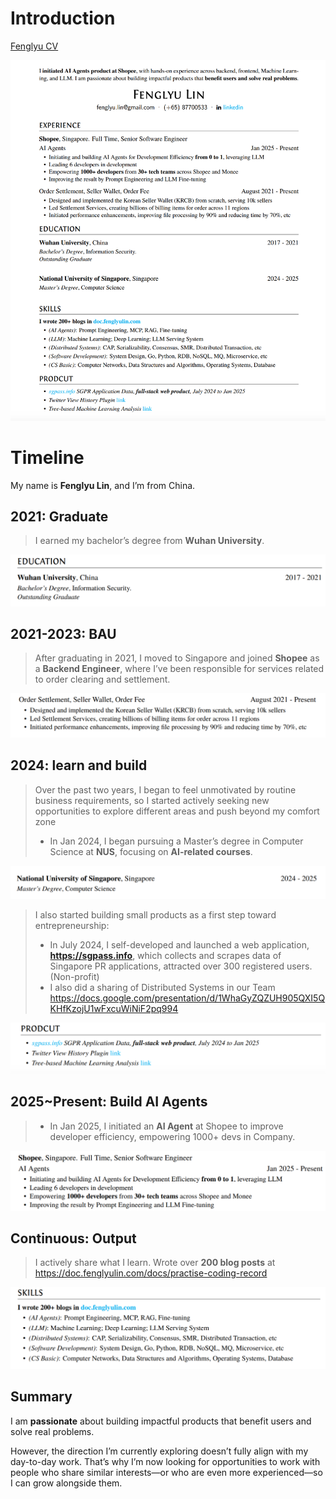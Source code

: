# Introduction

[Fenglyu CV](https://doc.fenglyulin.com/pdf/fenglyu_cv_20250627.pdf)

![image-20250708231819127](20250708-main.assets/image-20250708231819127.png)

# Timeline

My name is **Fenglyu Lin**, and I’m from China. 



## 2021: Graduate

>   I earned my bachelor’s degree from **Wuhan University**.

![image-20250708232641250](20250708-main.assets/image-20250708232641250.png)



## 2021-2023: BAU

>   After graduating in 2021, I moved to Singapore and joined **Shopee** as a **Backend Engineer**, where I’ve been responsible for services related to order clearing and settlement.

![image-20250708232615420](20250708-main.assets/image-20250708232615420.png)



## 2024: learn and build

>   Over the past two years, I began to feel unmotivated by routine business requirements, so I started actively seeking new opportunities to explore different areas and push beyond my comfort zone
>
>   -   In Jan 2024, I began pursuing a Master’s degree in Computer Science at **NUS**, focusing on **AI-related courses**.

![image-20250708232713639](20250708-main.assets/image-20250708232713639.png)



>    I also started building small products as a first step toward entrepreneurship:
>
>   -   In July 2024, I self-developed and launched a web application, **https://sgpass.info**, which collects and scrapes data of Singapore PR applications, attracted over 300 registered users. (Non-profit)
>   -   I also did a sharing of Distributed Systems in our Team https://docs.google.com/presentation/d/1WhaGyZQZUH905QXI5QKHfKzojU1wFxcuWiNiF2pq994

![image-20250708232812000](20250708-main.assets/image-20250708232812000.png)



## 2025~Present: Build AI Agents

>   -   In Jan 2025, I initiated an **AI Agent** at Shopee to improve developer efficiency, empowering 1000+ devs in Company.

![image-20250708232826731](20250708-main.assets/image-20250708232826731.png)



## Continuous: Output

>   I actively share what I learn. Wrote over **200 blog posts** at https://doc.fenglyulin.com/docs/practise-coding-record

![image-20250708232910042](20250708-main.assets/image-20250708232910042.png)



## Summary

I am **passionate** about building impactful products that benefit users and solve real problems.

However, the direction I’m currently exploring doesn’t fully align with my day-to-day work. That’s why I’m now looking for opportunities to work with people who share similar interests—or who are even more experienced—so I can grow alongside them.
